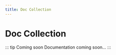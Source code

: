 ```yaml
---
title: Doc Collection
---
```


# Doc Collection

::: tip Coming soon
Documentation coming soon...
:::
